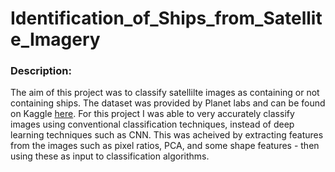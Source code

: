 # Identification_of_Ships_from_Satellite_Imagery

### Description:
The aim of this project was to classify satellilte images as containing or not containing ships. The dataset was provided by Planet labs and can be found on Kaggle [here](https://www.kaggle.com/rhammell/ships-in-satellite-imagery). For this project I was able to very accurately classify images using conventional classification techniques, instead of deep learning techniques such as CNN. This was acheived by extracting features from the images such as pixel ratios, PCA, and some shape features - then using these as input to classification algorithms.
